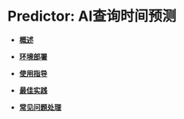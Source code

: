 # Predictor: AI查询时间预测<a name="ZH-CN_TOPIC_0289900436"></a>

-   **[概述](概述-40.md)**  

-   **[环境部署](环境部署-20.md)**  

-   **[使用指导](使用指导-20.md)**  

-   **[最佳实践](最佳实践-20.md)**  

-   **[常见问题处理](常见问题处理-20.md)**  


